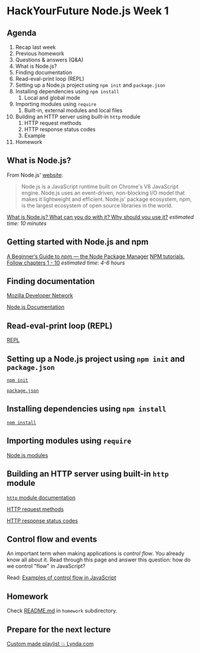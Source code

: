 # HackYourFuture Node.js Week 1

## Agenda

1.  Recap last week
2.  Previous homework
3.  Questions & answers (Q&A)
4.  What is Node.js?
5.  Finding documentation
6.  Read-eval-print loop (REPL)
7.  Setting up a Node.js project using `npm init` and `package.json`
8.  Installing dependencies using `npm install`
    1. Local and global mode
9.  Importing modules using `require`
    1. Built-in, external modules and local files
10. Building an HTTP server using built-in `http` module
    1. HTTP request methods
    2. HTTP response status codes
    3. Example
11. Homework

## What is Node.js?

From Node.js' [website](https://nodejs.org/en/):

> Node.js is a JavaScript runtime built on Chrome's V8 JavaScript engine.
> Node.js uses an event-driven, non-blocking I/O model that makes it lightweight
> and efficient. Node.js' package ecosystem, npm, is the largest ecosystem of
> open source libraries in the world.

[What is Node.js? What can you do with it? Why should you use it?](https://medium.com/@paynoattn/what-is-nodejs-what-can-you-do-with-it-why-should-you-use-it-8c8d6df32d6d#.qvbp8g4dq)
_estimated time: 10 minutes_

## Getting started with Node.js and npm

[A Beginner’s Guide to npm — the Node Package Manager](https://www.sitepoint.com/beginners-guide-node-package-manager/)
[NPM tutorials. Follow chapters 1 - 10](https://docs.npmjs.com/getting-started/installing-node)
_estimated time: 4-6 hours_

## Finding documentation

[Mozilla Developer Network](https://developer.mozilla.org/en-US/docs/Web)

[Node.js Documentation](https://nodejs.org/docs/latest-v8.x/api/documentation.html)

## Read-eval-print loop (REPL)

[REPL](https://nodejs.org/docs/latest-v8.x/api/repl.html)

## Setting up a Node.js project using `npm init` and `package.json`

[`npm init`](https://docs.npmjs.com/cli/init)

[`package.json`](https://docs.npmjs.com/files/package.json)

## Installing dependencies using `npm install`

[`npm install`](https://docs.npmjs.com/cli/install)

## Importing modules using `require`

[Node.js modules](https://nodejs.org/docs/latest-v8.x/api/modules.html)

## Building an HTTP server using built-in `http` module

[`http` module documentation](https://nodejs.org/docs/latest-v8.x/api/http.html)

[HTTP request methods](https://developer.mozilla.org/en-US/docs/Web/HTTP/Methods)

[HTTP response status codes](https://developer.mozilla.org/en-US/docs/Web/HTTP/Status)

## Control flow and events

An important term when making applications is _control flow_. You already know
all about it. Read through this page and answer this question: how do we control
"flow" in JavaScript?

Read: [Examples of control flow in JavaScript](https://github.com/ummahusla/Codecademy-Exercise-Answers/tree/master/Language%20Skills/JavaScript/Unit%2005%20Control%20Flow/01%20More%20on%20Control%20Flow%20in%20JS)

## Homework

Check [README.md](homework/README.md) in `homework` subdirectory.

## Prepare for the next lecture

[Custom made playlist :boom: Lynda.com](https://www.lynda.com/SharedPlaylist/a034fd969ef945bb9ebbd9490cc75d5a)
